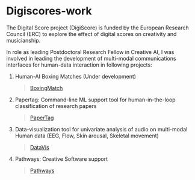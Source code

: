 # Digiscores-work


The Digital Score project (DigiScore) is funded by the European Research Council (ERC) to explore the effect of digital scores on creativity and musicianship.

In role as leading Postdoctoral Research Fellow in Creative AI, I was involved in leading the development of multi-modal communications interfaces for human-data interaction in following projects: 

1. Human-AI Boxing Matches (Under development) 
	> [BoxingMatch](https://github.com/DigiScore/boxing_match)

2. Papertag: Command-line ML support tool for human-in-the-loop classification of research papers 
	> [PaperTag](https://github.com/prashanthtr/itagapaper)

3. Data-visualization tool for univariate analysis of audio on multi-modal Human data (EEG, Flow, Skin arousal, Skeletal movement) 
	> [DataVis](https://github.com/DigiScore/DatasetDive)	

4. Pathways: Creative Software support  
	> [Pathways](https://github.com/DigiScore/DejanaFellowship)




